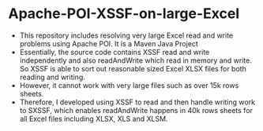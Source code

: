 # Apache-POI-XSSF-on-large-Excel
* This repository includes resolving very large Excel read and write problems using Apache POI. It is a Maven Java Project 
* Essentially, the source code contains XSSF read and write independently and also readAndWrite which read in memory and write. So XSSF is able to sort out reasonable sized Excel XLSX files for both reading and writing. 
* However, it cannot work with very large files such as over 15k rows sheets. 
* Therefore, I developed using XSSF to read and then handle writing work to SXSSF, which enables readAndWrite happens in 40k rows sheets for all Excel files including XLSX, XLS and XLSM.  
